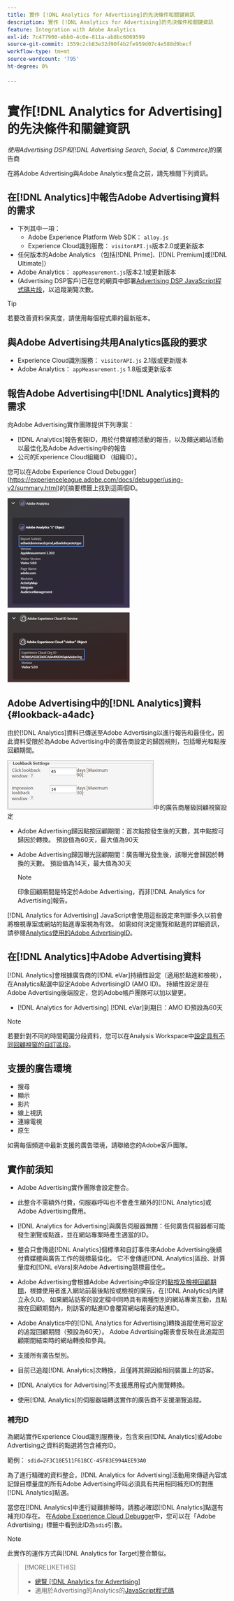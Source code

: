 ```yaml
---
title: 實作 [!DNL Analytics for Advertising]的先決條件和關鍵資訊
description: 實作 [!DNL Analytics for Advertising]的先決條件和關鍵資訊
feature: Integration with Adobe Analytics
exl-id: 7c477900-ebb0-4c0e-811a-ab8bc6069599
source-git-commit: 1559c2cb83e32d90f4b2fe959d07c4e588d9becf
workflow-type: tm+mt
source-wordcount: '795'
ht-degree: 0%

---
```


# 實作[!DNL Analytics for Advertising]的先決條件和關鍵資訊

*使用Advertising DSP和[!DNL Advertising Search, Social, & Commerce]*&#x200B;的廣告商

在將Adobe Advertising與Adobe Analytics整合之前，請先檢閱下列資訊。

## 在[!DNL Analytics]中報告Adobe Advertising資料的需求

* 下列其中一項：
   * Adobe Experience Platform Web SDK： `alloy.js`
   * Experience Cloud識別服務： `visitorAPI.js`版本2.0或更新版本
* 任何版本的Adobe Analytics （包括[!DNL Prime]、[!DNL Premium]或[!DNL Ultimate]）
* Adobe Analytics： `appMeasurement.js`版本2.1或更新版本
* (Advertising DSP客戶)已在您的網頁中部署[Advertising DSP JavaScript程式碼片段](javascript.md)，以追蹤瀏覽次數。

>[!TIP]
>
>若要改善資料保真度，請使用每個程式庫的最新版本。

## 與Adobe Advertising共用Analytics區段的要求

* Experience Cloud識別服務： `visitorAPI.js` 2.1版或更新版本
* Adobe Analytics： `appMeasurement.js` 1.8版或更新版本

## 報告Adobe Advertising中[!DNL Analytics]資料的需求

向Adobe Advertising實作團隊提供下列專案：

* [!DNL Analytics]報告套裝ID，用於付費媒體活動的報告，以及饋送網站活動以最佳化及Adobe Advertising中的報告
* 公司的Experience Cloud組織ID （組織ID）。

您可以在Adobe Experience Cloud Debugger](https://experienceleague.adobe.com/docs/debugger/using-v2/summary.html)的[摘要標籤上找到這兩個ID。

![Experience Cloud Debugger摘要畫面](/help/integrations/assets/a4adc-debugger-summary.png)

## Adobe Advertising中的[!DNL Analytics]資料 {#lookback-a4adc}

由於[!DNL Analytics]資料已傳送至Adobe Advertising以進行報告和最佳化，因此資料受限於為Adobe Advertising中的廣告商設定的歸因規則，包括曝光和點按回顧期間。

![Adobe Advertising](/help/integrations/assets/a4adc-lookbacks.png)中的廣告商層級回顧視窗設定

* Adobe Advertising歸因點按回顧期間：首次點按發生後的天數，其中點按可歸因於轉換。 預設值為60天，最大值為90天
* Adobe Advertising歸因曝光回顧期間：廣告曝光發生後，該曝光會歸因於轉換的天數。 預設值為14天，最大值為30天

  >[!NOTE]
  >
  > 印象回顧期間是特定於Adobe Advertising，而非[!DNL Analytics for Advertising]報告。

[!DNL Analytics for Advertising] JavaScript會使用這些設定來判斷多久以前會將檢視專案或網站的點進專案視為有效。 如需如何決定閱覽和點進的詳細資訊，請參閱[Analytics使用的Adobe AdvertisingID](ids.md)。

## 在[!DNL Analytics]中Adobe Advertising資料

[!DNL Analytics]會根據廣告商的[!DNL eVar]持續性設定（適用於點進和檢視），在Analytics點選中設定Adobe AdvertisingID (AMO ID)。 持續性設定是在Adobe Advertising後端設定，您的Adobe帳戶團隊可以加以變更。

* [!DNL Analytics for Advertising] [!DNL eVar]到期日：AMO ID預設為60天

>[!NOTE]
>
>若要針對不同的時間範圍分段資料，您可以在Analysis Workspace中[設定具有不同回顧視窗的自訂區段](https://experienceleague.adobe.com/docs/analytics/components/segmentation/segmentation-workflow/seg-build.html)。

## 支援的廣告環境

* 搜尋
* 顯示
* 影片
* 線上視訊
* 連線電視
* 原生

如需每個頻道中最新支援的廣告環境，請聯絡您的Adobe客戶團隊。

## 實作前須知

* Adobe Advertising實作團隊會設定整合。

* 此整合不需額外付費，伺服器呼叫也不會產生額外的[!DNL Analytics]或Adobe Advertising費用。

* [!DNL Analytics for Advertising]與廣告伺服器無關：任何廣告伺服器都可能發生瀏覽或點進，並在網站專案時產生適當的ID。

* 整合只會傳遞[!DNL Analytics]個標準和自訂事件來Adobe Advertising後續付費媒體與廣告工作的競標最佳化。 它不會傳遞[!DNL Analytics]區段、計算量度和[!DNL eVars]來Adobe Advertising競標最佳化。

* Adobe Advertising會根據Adobe Advertising中設定的[點按及檢視回顧期間](#lookback-a4adc)，根據使用者進入網站前最後點按或檢視的廣告，在[!DNL Analytics]內建立永久ID。 如果網站訪客的設定檔中同時具有兩種型別的網站專案互動，且點按在回顧期間內，則訪客的點進ID會覆寫網站報表的點進ID。

* Adobe Analytics中的[!DNL Analytics for Advertising]轉換追蹤使用可設定的追蹤回顧期間（預設為60天）。 Adobe Advertising報表會反映在此追蹤回顧期間結束時的網站轉換和參與。

* 支援所有廣告型別。<!--Clarify what this might include. It used to include CTV, but not anymore: However, not all ad environments are supported. -->

* 目前已追蹤[!DNL Analytics]次轉換，且僅將其歸因給相同裝置上的訪客。

* [!DNL Analytics for Advertising]不支援應用程式內閱覽轉換。

* 使用[!DNL Analytics]的伺服器端轉送實作的廣告商不支援瀏覽追蹤。

### 補充ID

為網站實作Experience Cloud識別服務後，包含來自[!DNL Analytics]或Adobe Advertising之資料的點選將包含補充ID。

範例： `sdid=2F3C18E511F618CC-45F83E994AEE93A0`

為了進行精確的資料整合，[!DNL Analytics for Advertising]活動用來傳遞內容或記錄目標量度的所有Adobe Advertising呼叫必須具有共用相同補充ID的對應[!DNL Analytics]點選。

當您在[!DNL Analytics]中進行疑難排解時，請務必確認[!DNL Analytics]點選有補充ID存在。 在[Adobe Experience Cloud Debugger](https://experienceleague.adobe.com/docs/debugger/using-v2/summary.html)中，您可以在「Adobe Advertising」標籤中看到此ID為`sdid`引數。

>[!NOTE]
>
> 此實作的運作方式與[!DNL Analytics for Target]整合類似。

>[!MORELIKETHIS]
>
>* [總覽 [!DNL Analytics for Advertising]](overview.md)
>* 適用於Advertising的Analytics的[JavaScript程式碼](/help/integrations/analytics/javascript.md)
